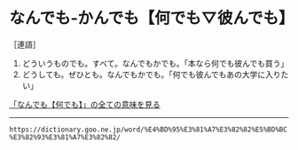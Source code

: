 # なんでも‐かんでも【何でも▽彼んでも】

［連語］

1. どういうものでも。すべて。なんでもかでも。「本なら何でも彼んでも買う」
2. どうしても。ぜひとも。なんでもかでも。「何でも彼んでもあの大学に入りたい」
    

[「なんでも【何でも】」の全ての意味を見る](https://dictionary.goo.ne.jp/word/%E4%BD%95%E3%81%A7%E3%82%82/#jn-165861)

---
`https://dictionary.goo.ne.jp/word/%E4%BD%95%E3%81%A7%E3%82%82%E5%BD%BC%E3%82%93%E3%81%A7%E3%82%82/`